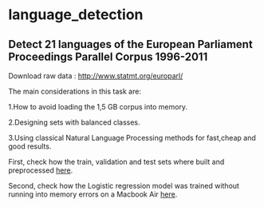 # language_detection

## Detect 21 languages of the European Parliament Proceedings Parallel Corpus 1996-2011

 Download raw data : http://www.statmt.org/europarl/
 

The main considerations in this task are:

1.How to avoid loading the 1,5 GB corpus into memory. 

2.Designing sets with balanced classes. 

3.Using classical Natural Language Processing methods for fast,cheap and good results. 

First, check how the train, validation and test sets where built and preprocessed [here](https://github.com/Salma-Bouzid/language_detection/blob/master/Build_dataset.ipynb).

Second, check how the Logistic regression model was trained without running into memory errors on a Macbook Air [here](https://github.com/Salma-Bouzid/language_detection/blob/master/Train.ipynb).

